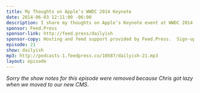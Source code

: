 ```yaml
---
title: My Thoughts on Apple’s WWDC 2014 Keynote
date: 2014-06-03 12:11:00 -06:00
description: I share my thoughts on Apple’s Keynote event at WWDC 2014 including their announcement of iOS 8, OS X Yosemite and more.  Apologies for the length of this episode - I broke my 10 minute rule.
sponsor: Feed.Press
sponsor-link: http://feed.press/dailyish
sponsor-copy: Hosting and feed support provided by Feed.Press.  Sign-up today and try FeedPress on a 14 day trial (no contracts or commitments). Use promo code "dailyish" during checkout to get 10% off your first year.
episode: 21
show: dailyish
mp3: http://podcasts-1.feedpress.co/10587/dailyish-21.mp3
layout: episode
---
```


<em>Sorry the show notes for this episode were removed because Chris got lazy when we moved to our new CMS</em>.
